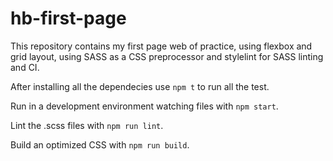 # hb-first-page

This repository contains my first page web of practice, using flexbox and grid layout, using SASS as a CSS preprocessor and stylelint for SASS linting and CI.

After installing all the dependecies use `npm t` to run all the test.

Run in a development environment watching files with `npm start`.

Lint the .scss files with `npm run lint`.

Build an optimized CSS with `npm run build`.



